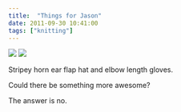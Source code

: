 ```yaml
---
title:  "Things for Jason"
date: 2011-09-30 10:41:00
tags: ["knitting"]
---
```


<img src="/uploads/2011/09/jason01.jpg">
<img src="/uploads/2011/09/jason02.jpg">


Stripey horn ear flap hat and elbow length gloves.

Could there be something more awesome?

The answer is no.
